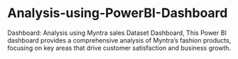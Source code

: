 # Analysis-using-PowerBI-Dashboard
Dashboard: Analysis using Myntra sales Dataset Dashboard,  This Power BI dashboard provides a comprehensive analysis of Myntra’s fashion products, focusing on key areas that drive customer satisfaction and business growth.
